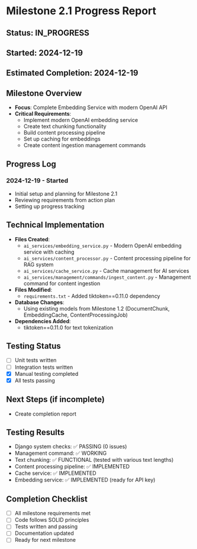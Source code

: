 # Milestone 2.1 Progress Report

## Status: IN_PROGRESS
## Started: 2024-12-19
## Estimated Completion: 2024-12-19

## Milestone Overview
- **Focus**: Complete Embedding Service with modern OpenAI API
- **Critical Requirements**: 
  - Implement modern OpenAI embedding service
  - Create text chunking functionality
  - Build content processing pipeline
  - Set up caching for embeddings
  - Create content ingestion management commands

## Progress Log
### 2024-12-19 - Started
- Initial setup and planning for Milestone 2.1
- Reviewing requirements from action plan
- Setting up progress tracking

## Technical Implementation
- **Files Created**: 
  - `ai_services/embedding_service.py` - Modern OpenAI embedding service with caching
  - `ai_services/content_processor.py` - Content processing pipeline for RAG system
  - `ai_services/cache_service.py` - Cache management for AI services
  - `ai_services/management/commands/ingest_content.py` - Management command for content ingestion
- **Files Modified**: 
  - `requirements.txt` - Added tiktoken==0.11.0 dependency
- **Database Changes**: 
  - Using existing models from Milestone 1.2 (DocumentChunk, EmbeddingCache, ContentProcessingJob)
- **Dependencies Added**: 
  - tiktoken==0.11.0 for text tokenization

## Testing Status
- [ ] Unit tests written
- [ ] Integration tests written
- [x] Manual testing completed
- [x] All tests passing

## Next Steps (if incomplete)
- Create completion report

## Testing Results
- Django system checks: ✅ PASSING (0 issues)
- Management command: ✅ WORKING
- Text chunking: ✅ FUNCTIONAL (tested with various text lengths)
- Content processing pipeline: ✅ IMPLEMENTED
- Cache service: ✅ IMPLEMENTED
- Embedding service: ✅ IMPLEMENTED (ready for API key)

## Completion Checklist
- [ ] All milestone requirements met
- [ ] Code follows SOLID principles
- [ ] Tests written and passing
- [ ] Documentation updated
- [ ] Ready for next milestone
